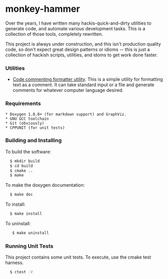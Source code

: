 # monkey-hammer

Over the years, I have written many hackis-quick-and-dirty utilities to 
generate code, and automate various development tasks.  This is a collection
of those tools, completely rewritten.

This project is always under construction, and this isn't production quality code, so don't expect great design patterns or idioms -- this is just a collection of hackish scripts, utilities, and idoms to get work done faster.

### Utilities

- [Code commenting formatter utility](https://github.com/agavemountain/monkey-hammer/blob/master/doc/monkey-comment.md).  This is a simple
  utility for formatting text as a comment.  It can take standard input or a file and generate comments for whatever computer language
  desired.

### Requirements

    * Doxygen 1.8.0+ (for markdown support) and GraphViz.
    * GNU GCC toolchain
    * Git (obviously)
    * CPPUNIT (for unit tests)
     
### Building and Installing

To build the software:

```bash
  $ mkdir build
  $ cd build
  $ cmake ..
  $ make
```

To make the doxygen documentation: 

```bash
  $ make doc
```

To install:
```bash
  $ make install
```

To uninstall:
```bash
   $ make uninstall
```

### Running Unit Tests

This project contains some unit tests.  To execute, use the cmake
test harness.

```bash
  $ ctest -V
```
    